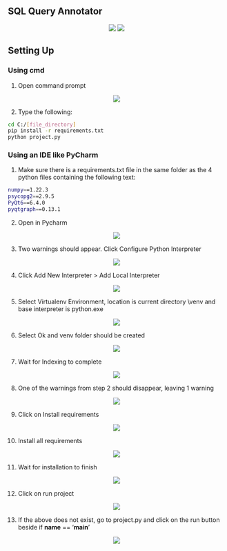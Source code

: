 ## SQL Query Annotator
<p align="center">
  <img src = https://user-images.githubusercontent.com/49341007/202511240-5e08371f-c15d-46aa-9ebf-5f4143602d35.png>
  
  <img src = https://user-images.githubusercontent.com/49341007/202511166-9b47f2bc-0f22-4fa1-a925-b805ff9cf206.png>
</p>

## Setting Up

### Using cmd
1. Open command prompt

<p align="center">
<img src = https://user-images.githubusercontent.com/49341007/202510783-d15fe5b9-803c-4fc4-89d4-5745d598ed22.png>
</p>

2. Type the following:
```sh
cd C:/[file_directory]
pip install -r requirements.txt
python project.py
```

### Using an IDE like PyCharm
1.	Make sure there is a requirements.txt file in the same folder as the 4 python files containing the following text:
```sh
numpy==1.22.3
psycopg2==2.9.5
PyQt6==6.4.0
pyqtgraph==0.13.1
```

2.	Open in Pycharm
<p align="center">
<img src = https://user-images.githubusercontent.com/49341007/202510510-0a6928c8-fd70-4354-b8d4-03840a90bbc4.png>
</p>


3.	Two warnings should appear. Click Configure Python Interpreter
<p align="center">
<img src = https://user-images.githubusercontent.com/49341007/202510527-1cdf72ed-2617-4776-8930-6fc6fa16ffb4.png>
</p>


4.	Click Add New Interpreter > Add Local Interpreter
<p align="center">
<img src = https://user-images.githubusercontent.com/49341007/202510538-297c0729-3176-4d0f-86bb-05db3daa99a3.png>
</p>


5.	Select Virtualenv Environment, location is current directory \venv and base interpreter is python.exe
<p align="center">
<img src = https://user-images.githubusercontent.com/49341007/202510572-e6dd7eb3-0672-482f-ac39-ac8d07007459.png>
</p>


6.	Select Ok and venv folder should be created
<p align="center">
<img src = https://user-images.githubusercontent.com/49341007/202510596-4a0d2141-882c-4f39-ac0e-dd9714f70503.png>
</p>


7.	Wait for Indexing to complete
<p align="center">
<img src = https://user-images.githubusercontent.com/49341007/202510617-7159ca4a-e933-4cab-9236-667796b0ca80.png>
</p>


8.	One of the warnings from step 2 should disappear, leaving 1 warning
<p align="center">
<img src = https://user-images.githubusercontent.com/49341007/202510632-6cb394e4-7086-4fef-be12-1610de246df1.png>
</p>


9.	Click on Install requirements
<p align="center">
<img src = https://user-images.githubusercontent.com/49341007/202510640-3fc33701-54d6-418d-957e-e9ea4aa612f6.png>
</p>


10.	Install all requirements
<p align="center">
<img src = https://user-images.githubusercontent.com/49341007/202510659-2ecb6371-9b30-4ad9-9cc8-c9117a6ec2c2.png>
</p>


11.	Wait for installation to finish
<p align="center">
<img src = https://user-images.githubusercontent.com/49341007/202510674-3c91e3f0-84b0-45b7-8ee4-04a116c233f5.png>
</p>


12.	Click on run project
<p align="center">
<img src = https://user-images.githubusercontent.com/49341007/202510687-2fef0618-6001-472b-933b-8ff4ed9c1b27.png>
</p>


13.	If the above does not exist, go to project.py and click on the run button beside if __name__ == ‘__main__’
<p align="center">
<img src = https://user-images.githubusercontent.com/49341007/202510701-59a48822-3d18-4702-8b8d-37c3f3ac1c70.png>
</p>

